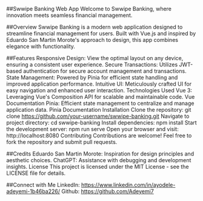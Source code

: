 

##Swwipe Banking Web App
Welcome to Swwipe Banking, where innovation meets seamless financial management.

##Overview
Swwipe Banking is a modern web application designed to streamline financial management for users. Built with Vue.js and inspired by Eduardo San Martin Morote's approach to design, this app combines elegance with functionality.

##Features
Responsive Design: View the optimal layout on any device, ensuring a consistent user experience.
Secure Transactions: Utilizes JWT-based authentication for secure account management and transactions.
State Management: Powered by Pinia for efficient state handling and improved application performance.
Intuitive UI: Meticulously crafted UI for easy navigation and enhanced user interaction.
Technologies Used
Vue 3: Leveraging Vue's Composition API for scalable and maintainable code. Vue Documentation
Pinia: Efficient state management to centralize and manage application data. Pinia Documentation
Installation
Clone the repository: git clone https://github.com/your-username/swwipe-banking.git
Navigate to project directory: cd swwipe-banking
Install dependencies: npm install
Start the development server: npm run serve
Open your browser and visit: http://localhost:8080
Contributing
Contributions are welcome! Feel free to fork the repository and submit pull requests.

##Credits
Eduardo San Martin Morote: Inspiration for design principles and aesthetic choices.
ChatGPT: Assistance with debugging and development insights.
License
This project is licensed under the MIT License - see the LICENSE file for details.

##Connect with Me
LinkedIn: https://www.linkedin.com/in/ayodele-adeyemi-1b46ba226/
Github: https://github.com/Adeyemi7
